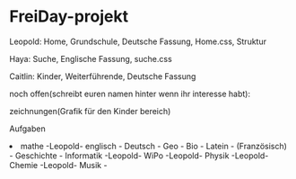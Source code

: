 # FreiDay-projekt

Leopold: Home, Grundschule, Deutsche Fassung, Home.css, Struktur

Haya: Suche, Englische Fassung, suche.css

Caitlin: Kinder, Weiterführende, Deutsche Fassung

noch offen(schreibt euren namen hinter wenn ihr interesse habt):

zeichnungen(Grafik für den Kinder bereich)

Aufgaben
 <li> mathe -Leopold-
  englisch -
  Deutsch -
  Geo -
  Bio -
  Latein -
  (Französisch) -
  Geschichte -
  Informatik -Leopold-
  WiPo -Leopold-
  Physik -Leopold-
  Chemie -Leopold-
  Musik -</li>
  


